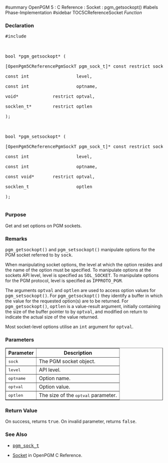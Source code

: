 ﻿#summary OpenPGM 5 : C Reference : Socket : pgm\_getsockopt()
#labels Phase-Implementation
#sidebar TOC5CReferenceSocket
_Function_
### Declaration ###
<pre>
#include <pgm/pgm.h><br>
<br>
bool *pgm_getsockopt* (<br>
[OpenPgm5CReferencePgmSockT pgm_sock_t]* const restrict sock,<br>
const int                  level,<br>
const int                  optname,<br>
void*             restrict optval,<br>
socklen_t*        restrict optlen<br>
);<br>
<br>
bool *pgm_setsockopt* (<br>
[OpenPgm5CReferencePgmSockT pgm_sock_t]* const restrict sock,<br>
const int                  level,<br>
const int                  optname,<br>
const void*       restrict optval,<br>
socklen_t                  optlen<br>
);<br>
</pre>

### Purpose ###
Get and set options on PGM sockets.

### Remarks ###
<tt>pgm_getsockopt()</tt> and <tt>pgm_setsockopt()</tt> manipulate options for the PGM socket referred to by <tt>sock</tt>.

When manipulating socket options, the level at which the option resides and the name of the option must be specified.  To manipulate options at the sockets API level, level is specified as <tt>SOL_SOCKET</tt>.  To manipulate options for the PGM protocol, level is specified as <tt>IPPROTO_PGM</tt>.

The arguments <tt>optval</tt> and <tt>optlen</tt> are used to access option values for <tt>pgm_setsockopt()</tt>.  For
<tt>pgm_getsockopt()</tt> they identify a buffer in which the value for the requested option(s) are to be returned.
For <tt>pgm_getsockopt()</tt>, <tt>optlen</tt> is a value-result argument, initially containing the size of the buffer
pointer to by <tt>optval</tt>, and modified on return to indicate the actual size of the value returned.

Most socket-level options utilise an <tt>int</tt> argument for <tt>optval</tt>.

### Parameters ###
<table cellpadding='5' border='1' cellspacing='0'>
<tr>
<th>Parameter</th>
<th>Description</th>
</tr>
<tr>
<td><tt>sock</tt></td>
<td>The PGM socket object.</td>
</tr><tr>
<td><tt>level</tt></td>
<td>API level.</td>
</tr><tr>
<td><tt>optname</tt></td>
<td>Option name.</td>
</tr><tr>
<td><tt>optval</tt></td>
<td>Option value.</td>
</tr><tr>
<td><tt>optlen</tt></td>
<td>The size of the <tt>optval</tt> parameter.</td>
</tr>
</table>


### Return Value ###
On success, returns <tt>true</tt>.  On invalid parameter, returns <tt>false</tt>.


### See Also ###
  * <tt><a href='OpenPgm5CReferencePgmSockT.md'>pgm_sock_t</a></tt><br>
<ul><li><a href='OpenPgm5CReferenceSocket.md'>Socket</a> in OpenPGM C Reference.
